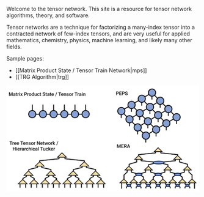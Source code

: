 Welcome to the tensor network. This site is a
resource for tensor network algorithms, theory, 
 and software.

Tensor networks are a technique for factorizing
a many-index tensor into a contracted
network of few-index tensors, and are very
useful for applied mathematics, chemistry, physics, machine
learning, and likely many other fields.

Sample pages:
- [[Matrix Product State / Tensor Train Network|mps]]
- [[TRG Algorithm|trg]]

![medium](tensor_networks.png)

<!--
Sections:
- [[Fundamentals|fundamentals]]
- [[Physics|physics]]
- [[Mathematics|mathematics]]
- [[Software|software]]
-->
